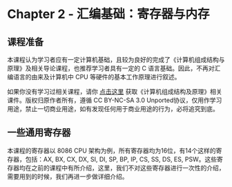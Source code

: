 # Chapter 2 - 汇编基础：寄存器与内存

## 课程准备

本课程认为学习者应有一定计算机基础，且较为良好的完成了《计算机组成结构与原理》及相关导论课程，也推荐学习者具有一定的 C 语言基础。因此，不再对汇编语言的由来及计算机中 CPU 等硬件的基本工作原理进行叙述。

如果你没有学习过相关课程，请你 [点击这里](../assets/binary/computerconcept.7z) 获取《计算机组成结构及原理》相关课件。版权归原作者所有，遵循 CC BY-NC-SA 3.0 Unported协议，仅用作学习用途，禁止一切商业用途，如有发现任何用于商业用途的行为，必将追究到底。

## 一些通用寄存器

本课程的寄存器以 8086 CPU 架构为例，所有寄存器均为16位，有14个这样的寄存器，包括：AX, BX, CX, DX, SI, DI, SP, BP, IP, CS, SS, DS, ES, PSW。这些寄存器均在之前的课程中有所介绍，这里，我们不对这些寄存器进行一次性的介绍，需要用到的时候，我们再进一步做详细介绍。
